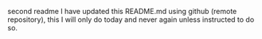 second readme
I have updated this README.md using github (remote repository), this I will only do today and never again unless instructed to do so.
